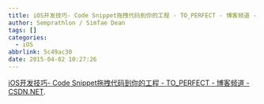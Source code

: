 ```yaml
---
title: iOS开发技巧- Code Snippet拖拽代码到你的工程 - TO_PERFECT - 博客频道 - CSDN NET
author: Semprathlon / Simfae Dean
tags: []
categories:
  - iOS
abbrlink: 5c49ac30
date: 2015-04-02 10:27:26
---
```

<a href='http://blog.csdn.net/yangbingbinga/article/details/42890571'>iOS开发技巧- Code Snippet拖拽代码到你的工程 - TO_PERFECT - 博客频道 - CSDN.NET</a>.